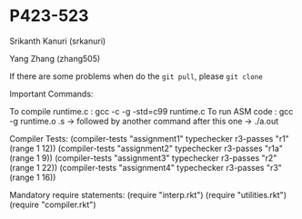 # P423-523
Srikanth Kanuri (srkanuri)

Yang Zhang (zhang505)


If there are some problems when do the `git pull`, please `git clone`

Important Commands:

To compile runtime.c : gcc -c -g -std=c99 runtime.c
To run ASM code      : gcc -g runtime.o <filename>.s -> followed by another command after this one -> ./a.out

Compiler Tests:
(compiler-tests "assignment1" typechecker r3-passes "r1" (range 1 12))
(compiler-tests "assignment2" typechecker r3-passes "r1a" (range 1 9))
(compiler-tests "assignment3" typechecker r3-passes "r2" (range 1 22))
(compiler-tests "assignment4" typechecker r3-passes "r3" (range 1 16))

Mandatory require statements:
(require "interp.rkt")
(require "utilities.rkt")
(require "compiler.rkt")

